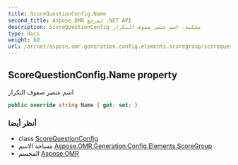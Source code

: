 ```yaml
---
title: ScoreQuestionConfig.Name
second_title: Aspose.OMR لمرجع .NET API
description: ScoreQuestionConfig ملكية. اسم عنصر صفوف التكرار
type: docs
weight: 60
url: /ar/net/aspose.omr.generation.config.elements.scoregroup/scorequestionconfig/name/
---
```

## ScoreQuestionConfig.Name property

اسم عنصر صفوف التكرار

```csharp
public override string Name { get; set; }
```

### أنظر أيضا

* class [ScoreQuestionConfig](../)
* مساحة الاسم [Aspose.OMR.Generation.Config.Elements.ScoreGroup](../../scorequestionconfig/)
* المجسم [Aspose.OMR](../../../)


